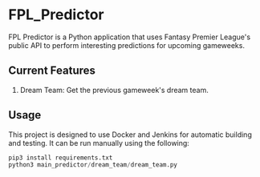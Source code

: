 # FPL_Predictor

FPL Predictor is a Python application that uses Fantasy Premier League's public API to perform interesting predictions for upcoming gameweeks.

## Current Features

1. Dream Team: Get the previous gameweek's dream team.

## Usage

This project is designed to use Docker and Jenkins for automatic building and testing. It can be run manually using the following:

```python
pip3 install requirements.txt
python3 main_predictor/dream_team/dream_team.py
```
